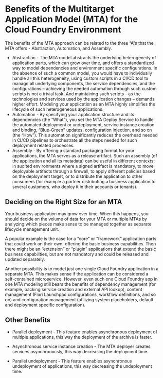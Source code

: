 <!-- loio8d2a68a263f64a8884ab19822227a325 -->

# Benefits of the Multitarget Application Model \(MTA\) for the Cloud Foundry Environment

The benefits of the MTA approach can be related to the three “A”s that the MTA offers - Abstraction, Automation, and Assembly.

-   Abstraction - The MTA model abstracts the underlying heterogeneity of application parts, which can grow over time, and offers a standardized way to model dependencies and environment specific configurations. In the absence of such a common model, you would have to individually handle all this heterogeneity, using custom scripts in a CI/CD tool to manage all underlying components, the service dependencies, and the configurations – achieving the needed automation through such custom scripts is not a trivial task. And maintaining such scripts – as the technologies and services used by the application changes – demands higher effort. Modeling your application as an MTA highly simplifies the lifecycle of such heterogeneous applications.
-   Automation - By specifying your application structure and its dependencies \(the “What”\), you set the MTA Deploy Service to handle the automated deployment or undeployment, service instance creation and binding, “Blue-Green” updates, configuration injection, and so on \(the “How”\). This automation significantly reduces the overhead needed in CI/CD pipelines to orchestrate all the steps needed for such deployment related processes.
-   Assembly - By offering a standard packaging format for your applications, the MTA serves as a release artifact. Such an assembly \(of the application and all its metadata\) can be useful in different contexts: in audited environments where a signed artifact is mandatory, to move deployable artifacts through a firewall, to apply different policies based on the deployment target, or to distribute the application to other consumers \(for example a partner distributing a business application to several customers, who deploy it in their accounts or tenants\).



<a name="loio8d2a68a263f64a8884ab19822227a325__section_otj_hzc_mgb"/>

## Deciding on the Right Size for an MTA

Your business application may grow over time. When this happens, you should decide on the volume of data for your MTA or multiple MTAs by analyzing which pieces make sense to be managed together as separate lifecycle management unit.

A popular example is the case for a “core” or “framework” application parts that could work on their own, offering the basic business capabilities. Then there might be an “extension” or “plugin” applications that extend the basic business capabilities, but are not mandatory and could be released and updated separately.

Another possibility is to model just one single Cloud Foundry application in a separate MTA. This makes sense if the application can be considered a self-contained microservice. However, even such one Cloud Foundry app in one MTA modeling still bears the benefits of dependency management \(for example, backing service creation and external API lookup\), content management \(Fiori Launchpad configurations, workflow definitions, and so on\) and configuration management \(utilizing system placeholders, default and deployment specific configuration\).



<a name="loio8d2a68a263f64a8884ab19822227a325__section_wkm_rnn_5jb"/>

## Other Benefits

-   Parallel deployment - This feature enables asynchronous deployment of multiple applications, this way the deployment of the archive is faster.

-   Asynchronous service instance creation - The MTA deployer creates services asynchronously, this way decreasing the deployment time.

-   Parallel undeployment - This feature enables asynchronous undeployment of applications, this way decreasing the undeployment time.


